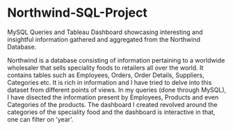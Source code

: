 # Northwind-SQL-Project
MySQL Queries and Tableau Dashboard showcasing interesting and insightful information gathered and aggregated from the Northwind Database. 

Northwind is a database consisting of information pertaining to a worldwide wholesaler that sells speciality foods to retailers all over the world. It contains tables such as Employees, Orders, Order Details, Suppliers, Categories etc. It is rich in information and I have tried to delve into this dataset from different points of views. In my queries (done through MySQL), I have disected the information present by Employees, Products and even Categories of the products. The dashboard I created revolved around the categories of the speciality food and the dashboard is interactive in that, one can filter on 'year'. 
